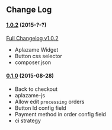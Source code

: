 ## Change Log

#### [1.0.2](https://github.com/aplazame/magento/tree/v1.0.1) (2015-?-?)

[Full Changelog v1.0.2](https://github.com/aplazame/magento/compare/v1.0.1...v1.0.2)

* Aplazame Widget
* Button css selector
* composer.json

#### [0.1.0](https://github.com/aplazame/magento/tree/v0.1.0) (2015-08-28)

* Back to checkout
* aplazame-js
* Allow edit `processing` orders 
* Button Id config field
* Payment method in order config field
* ci strategy
